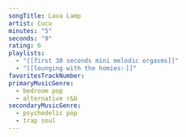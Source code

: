 ```yaml
---
songTitle: Lava Lamp
artist: Cuco
minutes: "5"
seconds: "9"
rating: 6
playlists:
  - "[[first 30 seconds mini melodic orgasms]]"
  - "[[lounging with the homies✨]]"
favoritesTrackNumber:
primaryMusicGenre:
  - bedroom pop
  - alternative r&b
secondaryMusicGenre:
  - psychedelic pop
  - trap soul
---
```

